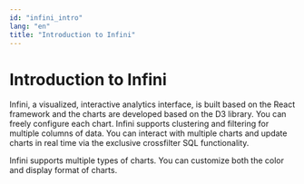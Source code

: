 ```yaml
---
id: "infini_intro"
lang: "en"
title: "Introduction to Infini"
---
```

# Introduction to Infini

Infini, a visualized, interactive analytics interface, is built based on the React framework and the charts are developed based on the D3 library. You can freely configure each chart. Infini supports clustering and filtering for multiple columns of data. You can interact with multiple charts and update charts in real time via the exclusive crossfilter SQL functionality.

Infini supports multiple types of charts. You can customize both the color and display format of charts.
